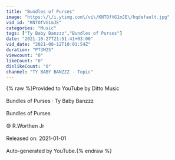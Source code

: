 ```yaml
---
title: "Bundles of Purses"
image: "https:\/\/i.ytimg.com\/vi\/KNTOfVG1mJE\/hqdefault.jpg"
vid_id: "KNTOfVG1mJE"
categories: "Music"
tags: ["Ty Baby Banzzz","Bundles of Purses"]
date: "2021-10-27T21:51:41+03:00"
vid_date: "2021-08-12T10:01:54Z"
duration: "PT3M2S"
viewcount: "0"
likeCount: "0"
dislikeCount: "0"
channel: "TY BABY BANZZZ - Topic"
---
```

{% raw %}Provided to YouTube by Ditto Music<br /><br />Bundles of Purses · Ty Baby Banzzz<br /><br />Bundles of Purses<br /><br />℗ R.Worthen Jr<br /><br />Released on: 2021-01-01<br /><br />Auto-generated by YouTube.{% endraw %}
